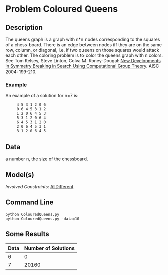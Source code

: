 # Problem Coloured Queens

## Description


The queens graph is a graph with n*n nodes corresponding to the squares of a chess-board.
There is an edge between nodes iff they are on the same row, column, or diagonal, i.e. if two queens on those squares would attack each other.
The coloring problem is to color the queens graph with n colors.
See Tom Kelsey, Steve Linton, Colva M. Roney-Dougal: [New Developments in Symmetry Breaking in Search Using Computational Group Theory](https://link.springer.com/chapter/10.1007/978-3-540-30210-0_17). AISC 2004: 199-210.


### Example

An example of a solution for n=7 is:
```
     4 5 3 1 2 0 6
     0 6 4 5 3 1 2
     1 2 0 6 4 5 3
     5 3 1 2 0 6 4
     6 4 5 3 1 2 0
     2 0 6 4 5 3 1
     3 1 2 0 6 4 5
```

## Data
a number n, the size of the chessboard.


## Model(s)


*Involved Constraints*: [AllDifferent](https://pycsp.org/documentation/constraints/AllDifferent/). 


## Command Line

```shell
python ColouredQueens.py
python ColouredQueens.py -data=10
```

## Some Results

| Data | Number of Solutions
| --- | ---          
| 6   | 0
| 7   | 20160

